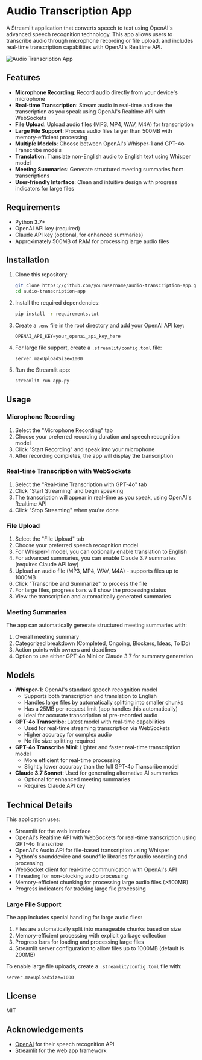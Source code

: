 # Audio Transcription App

A Streamlit application that converts speech to text using OpenAI's advanced speech recognition technology. This app allows users to transcribe audio through microphone recording or file upload, and includes real-time transcription capabilities with OpenAI's Realtime API.

![Audio Transcription App](https://i.imgur.com/placeholder.png)

## Features

- **Microphone Recording**: Record audio directly from your device's microphone
- **Real-time Transcription**: Stream audio in real-time and see the transcription as you speak using OpenAI's Realtime API with WebSockets
- **File Upload**: Upload audio files (MP3, MP4, WAV, M4A) for transcription
- **Large File Support**: Process audio files larger than 500MB with memory-efficient processing
- **Multiple Models**: Choose between OpenAI's Whisper-1 and GPT-4o Transcribe models
- **Translation**: Translate non-English audio to English text using Whisper model
- **Meeting Summaries**: Generate structured meeting summaries from transcriptions
- **User-friendly Interface**: Clean and intuitive design with progress indicators for large files

## Requirements

- Python 3.7+
- OpenAI API key (required)
- Claude API key (optional, for enhanced summaries)
- Approximately 500MB of RAM for processing large audio files

## Installation

1. Clone this repository:
   ```bash
   git clone https://github.com/yourusername/audio-transcription-app.git
   cd audio-transcription-app
   ```

2. Install the required dependencies:
   ```bash
   pip install -r requirements.txt
   ```

3. Create a `.env` file in the root directory and add your OpenAI API key:
   ```
   OPENAI_API_KEY=your_openai_api_key_here
   ```

4. For large file support, create a `.streamlit/config.toml` file:
   ```
   server.maxUploadSize=1000
   ```

5. Run the Streamlit app:
   ```bash
   streamlit run app.py
   ```

## Usage

### Microphone Recording

1. Select the "Microphone Recording" tab
2. Choose your preferred recording duration and speech recognition model
3. Click "Start Recording" and speak into your microphone
4. After recording completes, the app will display the transcription

### Real-time Transcription with WebSockets

1. Select the "Real-time Transcription with GPT-4o" tab
2. Click "Start Streaming" and begin speaking
3. The transcription will appear in real-time as you speak, using OpenAI's Realtime API
4. Click "Stop Streaming" when you're done

### File Upload

1. Select the "File Upload" tab
2. Choose your preferred speech recognition model
3. For Whisper-1 model, you can optionally enable translation to English
4. For advanced summaries, you can enable Claude 3.7 summaries (requires Claude API key)
5. Upload an audio file (MP3, MP4, WAV, M4A) - supports files up to 1000MB
6. Click "Transcribe and Summarize" to process the file
7. For large files, progress bars will show the processing status
8. View the transcription and automatically generated summaries

### Meeting Summaries

The app can automatically generate structured meeting summaries with:
1. Overall meeting summary
2. Categorized breakdown (Completed, Ongoing, Blockers, Ideas, To Do)
3. Action points with owners and deadlines
4. Option to use either GPT-4o Mini or Claude 3.7 for summary generation

## Models

- **Whisper-1**: OpenAI's standard speech recognition model
  - Supports both transcription and translation to English
  - Handles large files by automatically splitting into smaller chunks
  - Has a 25MB per-request limit (app handles this automatically)
  - Ideal for accurate transcription of pre-recorded audio
- **GPT-4o Transcribe**: Latest model with real-time capabilities
  - Used for real-time streaming transcription via WebSockets
  - Higher accuracy for complex audio
  - No file size splitting required
- **GPT-4o Transcribe Mini**: Lighter and faster real-time transcription model
  - More efficient for real-time processing
  - Slightly lower accuracy than the full GPT-4o Transcribe model
- **Claude 3.7 Sonnet**: Used for generating alternative AI summaries
  - Optional for enhanced meeting summaries
  - Requires Claude API key

## Technical Details

This application uses:
- Streamlit for the web interface
- OpenAI's Realtime API with WebSockets for real-time transcription using GPT-4o Transcribe
- OpenAI's Audio API for file-based transcription using Whisper
- Python's sounddevice and soundfile libraries for audio recording and processing
- WebSocket client for real-time communication with OpenAI's API
- Threading for non-blocking audio processing
- Memory-efficient chunking for processing large audio files (>500MB)
- Progress indicators for tracking large file processing

### Large File Support

The app includes special handling for large audio files:
1. Files are automatically split into manageable chunks based on size
2. Memory-efficient processing with explicit garbage collection
3. Progress bars for loading and processing large files
4. Streamlit server configuration to allow files up to 1000MB (default is 200MB)

To enable large file uploads, create a `.streamlit/config.toml` file with:
```
server.maxUploadSize=1000
```

## License

MIT

## Acknowledgements

- [OpenAI](https://openai.com/) for their speech recognition API
- [Streamlit](https://streamlit.io/) for the web app framework
